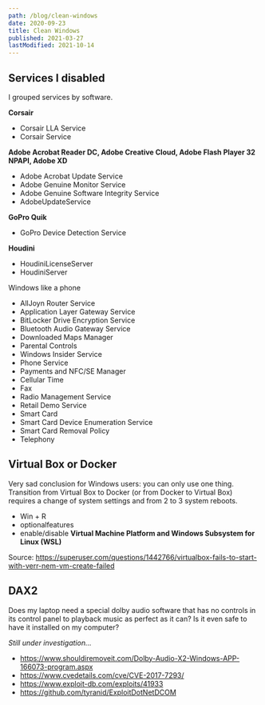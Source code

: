 ```yaml
---
path: /blog/clean-windows
date: 2020-09-23
title: Clean Windows
published: 2021-03-27
lastModified: 2021-10-14
---
```


## Services I disabled

I grouped services by software.

**Corsair**

- Corsair LLA Service
- Corsair Service

**Adobe Acrobat Reader DC, Adobe Creative Cloud, Adobe Flash Player 32 NPAPI, Adobe XD**

- Adobe Acrobat Update Service
- Adobe Genuine Monitor Service
- Adobe Genuine Software Integrity Service
- AdobeUpdateService

**GoPro Quik**

- GoPro Device Detection Service

**Houdini**

- HoudiniLicenseServer
- HoudiniServer


Windows like a phone

- AllJoyn Router Service
- Application Layer Gateway Service
- BitLocker Drive Encryption Service
- Bluetooth Audio Gateway Service
- Downloaded Maps Manager
- Parental Controls
- Windows Insider Service
- Phone Service
- Payments and NFC/SE Manager
- Cellular Time
- Fax
- Radio Management Service
- Retail Demo Service
- Smart Card
- Smart Card Device Enumeration Service
- Smart Card Removal Policy
- Telephony


## Virtual Box or Docker

Very sad conclusion for Windows users: you can only use one thing. Transition from Virtual Box to Docker (or from Docker to Virtual Box) requires a change of system settings and from 2 to 3 system reboots.

- Win + R
- optionalfeatures
- enable/disable **Virtual Machine Platform and Windows Subsystem for Linux (WSL)**

Source: https://superuser.com/questions/1442766/virtualbox-fails-to-start-with-verr-nem-vm-create-failed

## DAX2

Does my laptop need a special dolby audio software that has no controls in its control panel to playback music as perfect as it can? Is it even safe to have it installed on my computer?

*Still under investigation...*

- https://www.shouldiremoveit.com/Dolby-Audio-X2-Windows-APP-166073-program.aspx
- https://www.cvedetails.com/cve/CVE-2017-7293/
- https://www.exploit-db.com/exploits/41933
- https://github.com/tyranid/ExploitDotNetDCOM